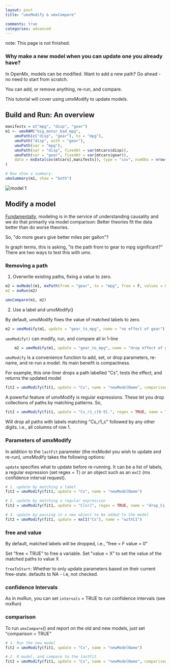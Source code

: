 ```yaml
---
layout: post
title: "umxModify & umxCompare"

comments: true
categories: advanced
---
```


note: This page is not finished.

### Why make a new model when you can update one you already have?

In OpenMx, models can be modified. Want to add a new path? Go ahead - no need to start from scratch.

You can add, or remove anything, re-run, and compare.

This tutorial will cover using umxModify to update models.


<a name="overview"></a>
## Build and Run: An overview

```r
manifests = c("mpg", "disp", "gear")
m1 <- umxRAM("big_motor_bad_mpg",
	umxPath(c("disp", "gear"), to = "mpg"),
	umxPath("disp", with = "gear"),
	umxPath(var = "mpg"),
	umxPath(var = "disp", fixedAt = var(mtcars$disp)),
	umxPath(var = "gear", fixedAt = var(mtcars$gear)),
	data = mxData(cov(mtcars[,manifests]), type = "cov", numObs = nrow(mtcars))
)

# Now show a summary.
umxSummary(m1, show = "both")

```

![model 1](/media/1_make_a_model/mtcar2.png "Model 1")

<a name="modify"></a>
## Modify a model

[Fundamentally](https://en.wikipedia.org/wiki/Causal_model), modeling is in the service of understanding causality and we do that primarily via model comparison: Better theories fit the data better than do worse theories.

So, "do more gears give better miles per gallon"?

In graph terms, this is asking, "is the path from to gear to mpg significant?" There are two ways to test this with umx.

### Removing a path

1. Overwrite existing paths, fixing a value to zero.

```r
m2 = mxModel(m1, mxPath(from = "gear", to = "mpg", free = F, values = 0)
m2 = mxRun(m2)
```
```r
umxCompare(m1, m2)
```

2. Use a label and umxModify()

By default, umxModify fixes the value of matched labels to zero.

```r
m2 = umxModify(m1, update = "gear_to_mpg", name = "no effect of gear")
```

`umxModify()` can modify, run, and compare all in 1-line

```r
	m2 = umxModify(m1, update = "gear_to_mpg", name = "drop effect of gear"), comparison = TRUE)
```


`umxModify` Is a convenience function to add, set, or drop parameters, re-name, and re-run a model. Its main benefit is compactness. 

For example, this one-liner drops a path labelled "Cs", tests the effect, and returns the updated model

```r
fit2 = umxModify(fit1, update = "Cs", name = "newModelName", comparison = T) 
```
A powerful feature of umxModify is regular expressions. These let you drop collections of paths by matching patterns. So, 

```r
fit2 = umxModify(fit1, update = "Cs_r1_c[0-9].", regex = TRUE, name = "drop_all_cols_of_row1_of_Cs", comparison = T)
```
Will drop all paths with labels matching  "Cs_r1_c" followed by any other digits. i.e., all columns of row 1.

### Parameters of umxModify

In addition to the `lastFit` parameter (the mxModel you wish to update and re-run), umxModify takes the following options:

`update` specifies what to update before re-running. It can be a list of labels, a regular expression (set regex = T) or an object such as an `mxCI` (mx confidence interval request).

```r
# 1. update by matching a label
fit2 = umxModify(fit1, update = "Cs", name = "newModelName") 

# 2. update by matching a regular expression
fit2 = umxModify(fit1, update = "C[sr]", regex = TRUE, name = "drop_Cs_andCr")

# 3. update by passing in a new object to be added to the model
fit2 = umxModify(fit1, update = mxCI("Cs"), name = "withCI")
```
### free and value

By default, matched labels will be dropped, i.e., "free = F value = 0"

Set "free = TRUE" to free a variable. Set "value = X" to set the value of the matched paths to value X	

`freeToStart`: Whether to only update parameters based on their current free-state. defaults to NA - i.e, not checked.

### confidence Intervals

As in mxRun, you can set `intervals` = TRUE to run confidence intervals (see mxRun)

### comparison

To run `umxCompare`() and report on the old and new models, just set "comparison = TRUE"

```r
# 1. Run the new model
fit2 = umxModify(fit1, update = "Cs", name = "newModelName") 

# 2. R model, and compare to the lastFit
fit2 = umxModify(fit1, update = "Cs", name = "newModelName", comparison = T) 
```